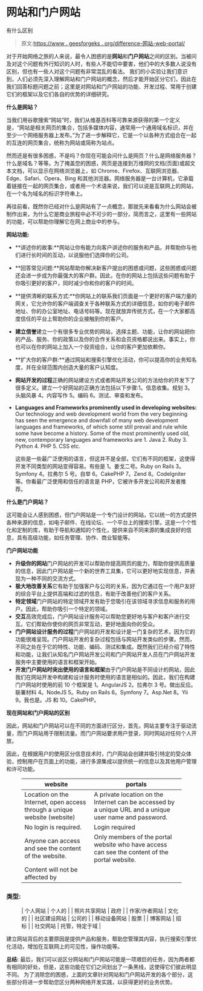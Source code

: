 # 网站和门户网站

有什么区别

> 原文:[https://www . geesforgeks . org/difference-网站-web-portal/](https://www.geeksforgeeks.org/difference-website-web-portal/)

对于开始网络之旅的人来说，最令人困惑的是**网站**和**门户网站**之间的区别。当被问及对这个问题有外行知识的人时，有些人不能切中要害，他们中的大多数人说没有区别，但也有一些人对这个问题有非常混乱的看法。
我们的小实验让我们意识到，人们必须先深入理解网站和门户网站的概念，然后才能开始区分它们，因此在我们回答标题问题之前；这里是对网站和门户网站的功能、开发过程、常用于创建它们的框架以及它们各自的优势的详细研究。

**什么是网站？**

当我们用谷歌搜索“网站”时，我们从维基百科等可靠来源获得的第一个定义是，“网站是相关网页的集合，包括多媒体内容，通常用一个通用域名标识，并在至少一个网络服务器上发布。”为了进一步解释它，它是一个以各种方式组合在一起的互连的网页集合，统称为网站或简称为站点。

然而还是有很多困惑，不是吗？你现在可能会问什么是网页？什么是网络服务器？什么是域名？等等。为了掩盖您的困惑，网页是连接到万维网的文档(页面)或超文本文档，可以显示在网络浏览器上，如 Chrome、Firefox、互联网浏览器、Edge、Safari、Opera、Bing 和其他浏览器。网络服务器是一台计算机，它承载着链接在一起的网页集合，或者用一个术语来说，我们可以说是互联网上的网站，在一个名为域名的标识字符串上。

再往前看，既然你已经对什么是网站有了一点概念，那就先来看看为什么网站会被制作出来，为什么它是商业旅程中必不可少的一部分，简而言之，这里有一些网站的功能，可以帮助你理解它在网上商业中的参与。

**网站功能:**

*   **讲述你的故事:**网站让你有能力向客户讲述你的服务和产品，并帮助你与他们进行长时间的互动，以说服他们选择你的公司。
*   **回答常见问题:**网站帮助你解决新客户提出的困惑或问题，这些困惑或问题还会进一步成为你最强大的客户群。因此，在你的网站上包括这些问题有助于你吸引更好的客户，同时减少你和你的客户的时间。
*   **提供清晰的联系方式:**你网站上的联系我们页面是一个更好的客户端力量的网关，它允许你的客户端调查关于各种联系方式的详细信息，如你的电子邮件地址、你的办公室地址、电话号码等。现在就放弃传统方式，在一个大家都高度信任的平台上帮助你的企业接触到你的客户。
*   **建立信誉**建立一个有很多专业优势的网站，选择主题、功能，让你的网站把你的产品、服务、你的政策以及你的合作关系和会员资格都说出来。事实上，你也可以在你的网站上加入一个投资组合，让你的客户更加依赖你。
*   **扩大你的客户群:**通过网站和搜索引擎优化活动，你可以提高你的业务知名度，并在全球范围内创造大量的客户认知度。
*   **网站开发的过程**正确的网站建设方式或者网站开发公司的方法给你的开发下了很多定义。建立一个好网站的正确方法包括以下步骤:1。信息收集。规划 3。头脑风暴 4。内容写作 5。编码 6。测试、审查和发布。
*   **Languages and Frameworks prominently used in developing websites:** Our technology and web development world from the very beginning has seen the emergence and downfall of many web development languages and frameworks, of which some still prevail and rule while some have become a history. Some of the most prominently used old, new, contemporary languages and frameworks are 1\. Java 2\. Ruby 3\. Python 4\. PHP 5\. CSS etc. 

    这些是一些最广泛使用的语言，但这并不是全部，它们有不同的框架，这使得开发不同类型的网站变得容易。有些是 1。姜戈二号。Ruby on Rails 3。Symfony 4。拉弗尔 5 号。自举 6。CakePHP 7。Zend 8。CodeIgniter 等。你看最广泛使用和信任的语言是 PHP，它被许多开发公司和开发者推荐。

**什么是门户网站？**

这可能会让人感到困惑，但门户网站是一个专门设计的网站，它以统一的方式提供各种来源的信息，如电子邮件、在线论坛、一个平台上的搜索引擎。这是一个个性化和定制的库，有助于导航和通知的个性化，提供来自不同来源的集成良好的信息，具有高级功能，如任务管理、协作、商业智能等。

**门户网站功能**

*   **升级你的网站**门户网站的开发可以帮助你提高网页的能力，帮助你提供高质量的信息，因此门户网站是一个新的世界工具集，它可以更好地实现信息，并表现为一种不同的交流方式。
*   **极大地改善关系**它有助于加强客户与公司的关系，因为它通过在一个用户友好的综合平台上提供高端和过滤的信息，有助于改善他们的客户关系。
*   **特定领域**门户网站的特定领域开发有助于您吸引在该领域寻求信息和服务的用户。因此，帮助你吸引一个特定的领域。
*   **交互**高效完成后，门户网站设计服务可以帮助您更好地与客户和客户进行交互。它们帮助你使你的网页非常互动，更好地面向你的受众。
*   **门户网站设计服务的过程**门户网站的开发和设计是一门复杂的艺术，因为它的功能很难呈现。门户网站开发的复杂过程包括与网站开发类似的步骤。然而，不同之处在于它的特性、功能、编码、测试和集成。既然我们已经介绍了特性和功能，让我们从知名门户网站开发公司和门户网站开发人员在门户网站开发服务中主要使用的语言和框架开始。
*   **开发门户网站时突出使用的语言和框架**由于门户网站是不同设计的网站，因此我们在网站开发中构建和设计服务时使用的语言是相似的。因此，我们在构建门户网站时使用的前 10 个框架是 1。AngularJS 2。拉弗尔 3 号。做出反应。联署材料 4。NodeJS 5。Ruby on Rails 6。Symfony 7。Asp.Net 8。Yii 9。我也是。JS 和 10。CakePHP。

**现在网站和门户网站的区别**

因此，网站和门户网站可以在不同的方面进行区分，首先，网站主要专注于驱动流量，而门户网站用于限制流量。而门户网站要求用户登录，同时网站对任何个人开放。

因此，在根据用户的使用区分信息技术时，门户网站会创建并吸引特定的受众体验，控制用户在页面上的功能，进行多源集成以提供统一的信息以及其他用户管理和许可功能。

<figure class="table">

| website | portals |
| --- | --- |
| Location on the Internet, open access through a unique website (website) | A private location on the Internet can be accessed by a unique URL and a unique user name and password. |
| No login is required. | Login required |
| Anyone can access and see the content of the website. | Only members of the portal website who have access can see the content of the portal website. |
| Content will not be affected by |

</figure>

### 类型:

<figure class="table">

| 个人网站 | 个人的 |
| 照片共享网站 | 政府 |
| 作家/作者网站 | 文化的 |
| 社区建设网站 | 公司的 |
| 移动设备网站 | 股票 |
| 博客网站 | 招标 |
| 社交网站 | 托管，特定于域 |

</figure>

建立网站背后的主要原因是提供产品和服务，帮助您管理其内容，执行搜索引擎优化活动，增加在互联网上的可见性，操作功能等。

**总结:**
最后，我们可以说区分网站和门户网站可能是一项艰巨的任务，因为两者都有相同的好处，但是，这些功能在它们之间划出了一条黑线，这使得它们彼此明显不同。
为了消除您的困惑，上面的文章针对网站和门户网站开发的各个部分，这些部分将进一步帮助您区分两种网络开发实践，以获得更好的业务优势。